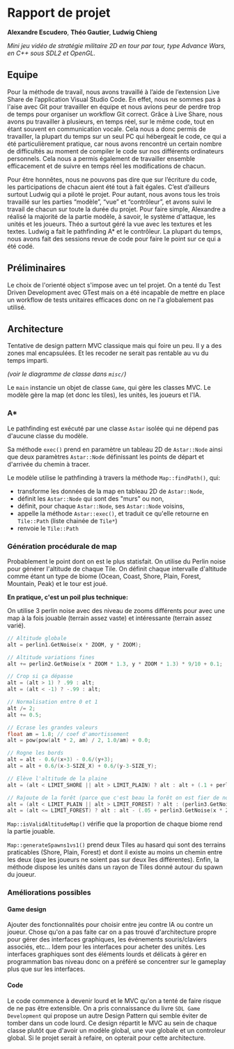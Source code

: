 # Rapport de projet

**Alexandre Escudero**, **Théo Gautier**, **Ludwig Chieng**

*Mini jeu vidéo de stratégie militaire 2D en tour par tour, type Advance Wars, en C++ sous SDL2 et OpenGL.*

## Equipe

Pour la méthode de travail, nous avons travaillé à l’aide de l’extension Live Share de l’application Visual Studio Code. En effet, nous ne sommes pas à l'aise avec Git pour travailler en équipe et nous avions peur de perdre trop de temps pour organiser un workflow Git correct. Grâce à Live Share, nous avons pu travailler à plusieurs, en temps réel, sur le même code, tout en étant souvent en communication vocale. Cela nous a donc permis de travailler, la plupart du temps sur un seul PC qui hébergeait le code, ce qui a été particulièrement pratique, car nous avons rencontré un certain nombre de difficultés au moment de compiler le code sur nos différents ordinateurs personnels. Cela nous a permis également de travailler ensemble efficacement et de suivre en temps réel les modifications de chacun.

Pour être honnêtes, nous ne pouvons pas dire que sur l’écriture du code, les participations de chacun aient été tout à fait égales. C’est d’ailleurs surtout Ludwig qui a piloté le projet. Pour autant, nous avons tous les trois travaillé sur les parties “modèle”, “vue” et “contrôleur”, et avons suivi le travail de chacun sur toute la durée du projet. Pour faire simple, Alexandre a réalisé la majorité de la partie modèle, à savoir, le système d'attaque, les unités et les joueurs. Théo a surtout géré la vue avec les textures et les textes. Ludwig a fait le pathfinding A* et le contrôleur. La plupart du temps, nous avons fait des sessions revue de code pour faire le point sur ce qui a été codé.

## Préliminaires

Le choix de l'orienté object s'impose avec un tel projet. On a tenté du Test Driven Development avec GTest mais on a été incapable de mettre en place un workflow de tests unitaires efficaces donc on ne l'a globalement pas utilisé.

## Architecture

Tentative de design pattern MVC classique mais qui foire un peu. Il y a des zones mal encapsulées. Et les recoder ne serait pas rentable au vu du temps imparti.

*(voir le diagramme de classe dans `misc/`)*

Le `main` instancie un objet de classe `Game`, qui gère les classes MVC. Le modèle gère la map (et donc les tiles), les unités, les joueurs et l'IA.

### A*

Le pathfinding est exécuté par une classe `Astar` isolée qui ne dépend pas d'aucune classe du modèle.

Sa méthode `exec()` prend en paramètre un tableau 2D de `Astar::Node` ainsi que deux paramètres `Astar::Node` définissant les points de départ et d'arrivée du chemin à tracer.

Le modèle utilise le pathfinding à travers la méthode `Map::findPath()`, qui:

- transforme les données de la map en tableau 2D de `Astar::Node`,
- définit les `Astar::Node` qui sont des "murs" ou non,
- définit, pour chaque `Astar::Node`, ses `Astar::Node` voisins,
- appelle la méthode `Astar::exec()`, et traduit ce qu'elle retourne en `Tile::Path` (liste chainée de `Tile*`)
- renvoie le `Tile::Path`

### Génération procédurale de map

Probablement le point dont on est le plus statisfait. On utilise du Perlin noise pour générer l'altitude de chaque Tile. On définit chaque intervalle d'altitude comme étant un type de biome (Ocean, Coast, Shore, Plain, Forest, Mountain, Peak) et le tour est joué.

**En pratique, c'est un poil plus technique:**

On utilise 3 perlin noise avec des niveau de zooms différents pour avec une map à la fois jouable (terrain assez vaste) et intéressante (terrain assez varié).


``` cpp
// Altitude globale
alt = perlin1.GetNoise(x * ZOOM, y * ZOOM);

// Altitude variations fines
alt += perlin2.GetNoise(x * ZOOM * 1.3, y * ZOOM * 1.3) * 9/10 + 0.1;

// Crop si ça dépasse
alt = (alt > 1) ? .99 : alt;
alt = (alt < -1) ? -.99 : alt;

// Normalisation entre 0 et 1
alt /= 2;
alt += 0.5;

// Ecrase les grandes valeurs
float am = 1.8; // coef d'amortissement
alt = pow(pow(alt * 2, am) / 2, 1.0/am) + 0.0;

// Rogne les bords
alt = alt - 0.6/(x+3) - 0.6/(y+3);
alt = alt + 0.6/(x-3-SIZE_X) + 0.6/(y-3-SIZE_Y);

// Elève l'altitude de la plaine
alt = (alt < LIMIT_SHORE || alt > LIMIT_PLAIN) ? alt : alt + (.1 + perlin3.GetNoise(x * ZOOM * 1.8, y * ZOOM * 1.8) * .1);

// Rajoute de la forêt (parce que c'est beau la forêt on est fier de nos assets forêts aha)
alt = (alt < LIMIT_PLAIN || alt > LIMIT_FOREST) ? alt : (perlin3.GetNoise(x * ZOOM * 1.8, y * ZOOM * 1.8) > 0.3) ? LIMIT_PLAIN + 0.1 * perlin3.GetNoise(x * ZOOM * 1.8, y * ZOOM * 1.8) : alt;
alt = (alt <= LIMIT_FOREST) ? alt : alt - (.05 + perlin3.GetNoise(x * ZOOM * 2, y * ZOOM * 2) * .1);
```

`Map::isValidAltitudeMap()` vérifie que la proportion de chaque biome rend la partie jouable.

`Map::generateSpawns1vs1()` prend deux Tiles au hasard qui sont des terrains praticables (Shore, Plain, Forest) et dont il existe au moins un chemin entre les deux (que les joueurs ne soient pas sur deux îles différentes). Enfin, la méthode dispose les unités dans un rayon de Tiles donné autour du spawn du joueur.

### Améliorations possibles

#### Game design

Ajouter des fonctionnalités pour choisir entre jeu contre IA ou contre un joueur. Chose qu'on a pas faite car on a pas trouvé d'architecture propre pour gérer des interfaces graphiques, les événements souris/claviers associés, etc... Idem pour les interfaces pour acheter des unités. Les interfaces graphiques sont des éléments lourds et délicats à gérer en programmation bas niveau donc on a préféré se concentrer sur le gameplay plus que sur les interfaces.

#### Code

Le code commence à devenir lourd et le MVC qu'on a tenté de faire risque de ne pas être extensible. On a pris connaissance du livre `SDL Game Development` qui propose un autre Design Pattern qui semble éviter de tomber dans un code lourd. Ce design répartit le MVC au sein de chaque classe plutôt que d'avoir un modèle global, une vue globale et un controleur global. Si le projet serait à refaire, on opterait pour cette architecture.